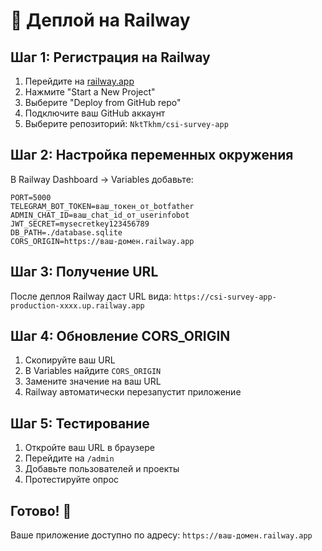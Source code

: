 # 🚀 Деплой на Railway

## Шаг 1: Регистрация на Railway

1. Перейдите на [railway.app](https://railway.app)
2. Нажмите "Start a New Project"
3. Выберите "Deploy from GitHub repo"
4. Подключите ваш GitHub аккаунт
5. Выберите репозиторий: `NktTkhm/csi-survey-app`

## Шаг 2: Настройка переменных окружения

В Railway Dashboard → Variables добавьте:

```
PORT=5000
TELEGRAM_BOT_TOKEN=ваш_токен_от_botfather
ADMIN_CHAT_ID=ваш_chat_id_от_userinfobot
JWT_SECRET=mysecretkey123456789
DB_PATH=./database.sqlite
CORS_ORIGIN=https://ваш-домен.railway.app
```

## Шаг 3: Получение URL

После деплоя Railway даст URL вида:
`https://csi-survey-app-production-xxxx.up.railway.app`

## Шаг 4: Обновление CORS_ORIGIN

1. Скопируйте ваш URL
2. В Variables найдите `CORS_ORIGIN`
3. Замените значение на ваш URL
4. Railway автоматически перезапустит приложение

## Шаг 5: Тестирование

1. Откройте ваш URL в браузере
2. Перейдите на `/admin`
3. Добавьте пользователей и проекты
4. Протестируйте опрос

## Готово! 🎉

Ваше приложение доступно по адресу:
`https://ваш-домен.railway.app`
